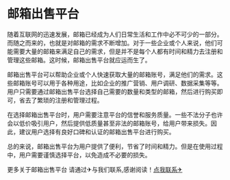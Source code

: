 # 邮箱出售平台

随着互联网的迅速发展，邮箱已经成为人们日常生活和工作中必不可少的一部分。而随之而来的，也就是对邮箱的需求不断增加。对于一些企业或个人来说，他们可能需要大量的邮箱来满足自己的需求，但是并不是每个人都有时间和精力去注册和管理这些邮箱。这时候，邮箱出售平台就应运而生了。

邮箱出售平台可以帮助企业或个人快速获取大量的邮箱账号，满足他们的需求。这些邮箱账号可以用于各种用途，比如企业的推广营销、用户调研、数据采集等等。用户只需要通过邮箱出售平台选择自己需要的数量和类型的邮箱，然后进行购买即可，省去了繁琐的注册和管理过程。

在选择邮箱出售平台时，用户需要注意平台的信誉和服务质量。一些不法分子也许会以低价吸引用户，然后提供低质量甚至非法的邮箱账号，给用户带来损失。因此，建议用户选择有良好口碑和认证的邮箱出售平台进行购买。

总的来说，邮箱出售平台为用户提供了便利，节省了时间和精力。但是在使用过程中，用户需要谨慎选择平台，以免造成不必要的损失。

更多关于邮箱出售平台 请通过✈与我们联系,感谢阅读！[点我联系✈](https://docs.G208.com)